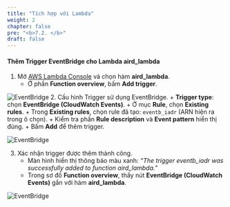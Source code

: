 ```yaml
---
title: "Tích hợp với Lambda"
weight: 2
chapter: false
pre: "<b>7.2. </b>"
draft: false
---
```


#### Thêm Trigger EventBridge cho Lambda **aird_lambda**

1. Mở [AWS Lambda Console](https://console.aws.amazon.com/lambda/home) và chọn hàm **aird_lambda**.
   + Ở phần **Function overview**, bấm **Add trigger**.

![EventBridge](/images/7.EventBridge/10.png)
2. Cấu hình Trigger sử dụng EventBridge.
      + **Trigger type**: chọn **EventBridge (CloudWatch Events)**.
      + Ở mục **Rule**, chọn **Existing rules**.
      + Trong **Existing rules**, chọn rule đã tạo: `eventb_iadr` (ARN hiện ra trong ô chọn).
      + Kiểm tra phần **Rule description** và **Event pattern** hiển thị đúng.
      + Bấm **Add** để thêm trigger.

![EventBridge](/images/7.EventBridge/11.png)

3. Xác nhận trigger được thêm thành công.
      + Màn hình hiển thị thông báo màu xanh: *“The trigger eventb_iadr was successfully added to function aird_lambda.”*
      + Trong sơ đồ **Function overview**, thấy nút **EventBridge (CloudWatch Events)** gắn với hàm **aird_lambda**.

![EventBridge](/images/7.EventBridge/12.png)


